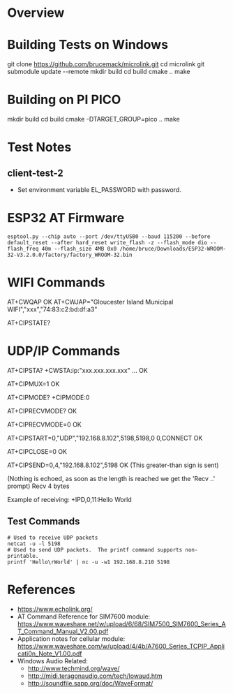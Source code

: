 Overview
========

Building Tests on Windows
=========================

git clone https://github.com/brucemack/microlink.git
cd microlink
git submodule update --remote
mkdir build
cd build
cmake ..
make <target>

Building on PI PICO
===================

mkdir build
cd build
cmake -DTARGET_GROUP=pico ..
make <target>

# Test Notes

## client-test-2

* Set environment variable EL_PASSWORD with password.

ESP32 AT Firmware
=================

    esptool.py --chip auto --port /dev/ttyUSB0 --baud 115200 --before default_reset --after hard_reset write_flash -z --flash_mode dio --flash_freq 40m --flash_size 4MB 0x0 /home/bruce/Downloads/ESP32-WROOM-32-V3.2.0.0/factory/factory_WROOM-32.bin

# WIFI Commands

AT+CWQAP
OK
AT+CWJAP="Gloucester Island Municipal WIFI","xxx","74:83:c2:bd:df:a3"

AT+CIPSTATE?

# UDP/IP Commands

AT+CIPSTA?
+CWSTA:ip:"xxx.xxx.xxx.xxx"
...
OK

AT+CIPMUX=1
OK

AT+CIPMODE?
+CIPMODE:0

AT+CIPRECVMODE?
OK

AT+CIPRECVMODE=0
OK

AT+CIPSTART=0,"UDP","192.168.8.102",5198,5198,0
0,CONNECT
OK

AT+CIPCLOSE=0
OK

AT+CIPSEND=0,4,"192.168.8.102",5198
OK
(This greater-than sign is sent)
>
(Nothing is echoed, as soon as the length is reached we get the 'Recv ..' prompt)
Recv 4 bytes

Example of receiving:
+IPD,0,11:Hello World



Test Commands
-------------
    # Used to receive UDP packets
    netcat -u -l 5198
    # Used to send UDP packets.  The printf command supports non-printable.
    printf 'Hello\rWorld' | nc -u -w1 192.168.8.210 5198



References
==========

* https://www.echolink.org/
* AT Command Reference for SIM7600 module: https://www.waveshare.net/w/upload/6/68/SIM7500_SIM7600_Series_AT_Command_Manual_V2.00.pdf
* Application notes for cellular module: https://www.waveshare.com/w/upload/4/4b/A7600_Series_TCPIP_Applicati0n_Note_V1.00.pdf
* Windows Audio Related: 
  - http://www.techmind.org/wave/
  - http://midi.teragonaudio.com/tech/lowaud.htm
  - http://soundfile.sapp.org/doc/WaveFormat/
  

